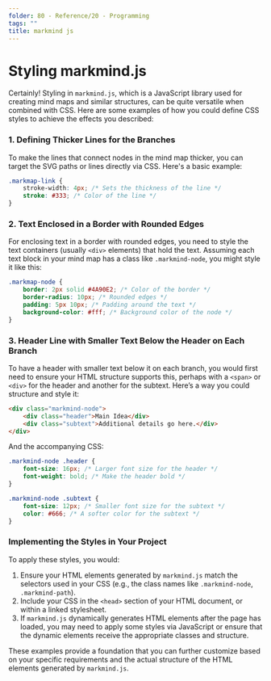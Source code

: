 ```yaml
---
folder: 80 - Reference/20 - Programming
tags: ""
title: markmind js
---
```


# Styling markmind.js

Certainly! Styling in `markmind.js`, which is a JavaScript library used for creating mind maps and similar structures, can be quite versatile when combined with CSS. Here are some examples of how you could define CSS styles to achieve the effects you described:

### 1. Defining Thicker Lines for the Branches

To make the lines that connect nodes in the mind map thicker, you can target the SVG paths or lines directly via CSS. Here's a basic example:

```css
.markmap-link {
    stroke-width: 4px; /* Sets the thickness of the line */
    stroke: #333; /* Color of the line */
}
```

### 2. Text Enclosed in a Border with Rounded Edges

For enclosing text in a border with rounded edges, you need to style the text containers (usually `<div>` elements) that hold the text. Assuming each text block in your mind map has a class like `.markmind-node`, you might style it like this:

```css
.markmap-node {
    border: 2px solid #4A90E2; /* Color of the border */
    border-radius: 10px; /* Rounded edges */
    padding: 5px 10px; /* Padding around the text */
    background-color: #fff; /* Background color of the node */
}

```

### 3. Header Line with Smaller Text Below the Header on Each Branch

To have a header with smaller text below it on each branch, you would first need to ensure your HTML structure supports this, perhaps with a `<span>` or `<div>` for the header and another for the subtext. Here’s a way you could structure and style it:

```html
<div class="markmind-node">
    <div class="header">Main Idea</div>
    <div class="subtext">Additional details go here.</div>
</div>

```

And the accompanying CSS:

```css
.markmind-node .header {
    font-size: 16px; /* Larger font size for the header */
    font-weight: bold; /* Make the header bold */
}

.markmind-node .subtext {
    font-size: 12px; /* Smaller font size for the subtext */
    color: #666; /* A softer color for the subtext */
}

```

### Implementing the Styles in Your Project

To apply these styles, you would:

1. Ensure your HTML elements generated by `markmind.js` match the selectors used in your CSS (e.g., the class names like `.markmind-node`, `.markmind-path`).
2. Include your CSS in the `<head>` section of your HTML document, or within a linked stylesheet.
3. If `markmind.js` dynamically generates HTML elements after the page has loaded, you may need to apply some styles via JavaScript or ensure that the dynamic elements receive the appropriate classes and structure.

These examples provide a foundation that you can further customize based on your specific requirements and the actual structure of the HTML elements generated by `markmind.js`.